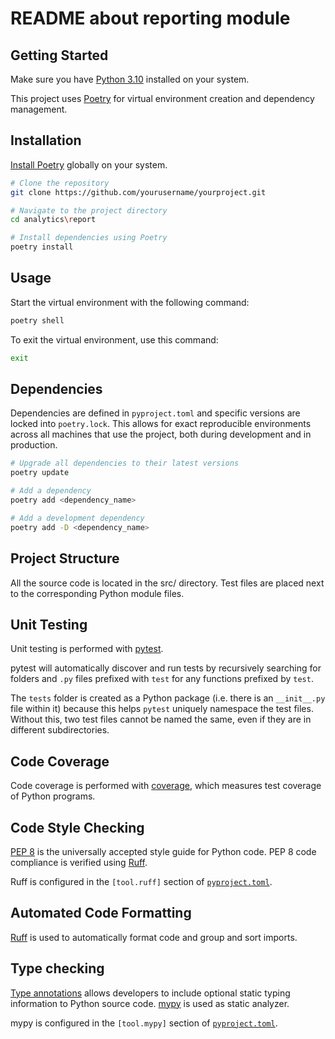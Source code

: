 # README about reporting module

## Getting Started

Make sure you have [Python 3.10](https://www.python.org/downloads/release/python-3100/) installed on your system. 

This project uses [Poetry](https://python-poetry.org/) for virtual environment creation and dependency management.

## Installation

[Install Poetry](https://python-poetry.org/docs/#installing-with-pipx) globally on your system.

```bash
# Clone the repository
git clone https://github.com/yourusername/yourproject.git

# Navigate to the project directory
cd analytics\report

# Install dependencies using Poetry
poetry install

```

## Usage

Start the virtual environment with the following command:

```bash
poetry shell
```

To exit the virtual environment, use this command:

```bash
exit
```

## Dependencies
Dependencies are defined in `pyproject.toml` and specific versions are locked into `poetry.lock`. This allows for exact reproducible environments across all machines that use the project, both during development and in production.

```bash
# Upgrade all dependencies to their latest versions
poetry update

# Add a dependency
poetry add <dependency_name>

# Add a development dependency
poetry add -D <dependency_name>
```

## Project Structure
All the source code is located in the src/ directory. Test files are placed next to the corresponding Python module files.

## Unit Testing

Unit testing is performed with [pytest](https://pytest.org/).

pytest will automatically discover and run tests by recursively searching for folders and `.py`
files prefixed with `test` for any functions prefixed by `test`.

The `tests` folder is created as a Python package (i.e. there is an `__init__.py` file within it)
because this helps `pytest` uniquely namespace the test files. Without this, two test files cannot
be named the same, even if they are in different subdirectories.

## Code Coverage

Code coverage is performed with [coverage](https://coverage.readthedocs.io/), which measures test coverage of Python programs.


## Code Style Checking

[PEP 8](https://peps.python.org/pep-0008/) is the universally accepted style guide for Python
code. PEP 8 code compliance is verified using [Ruff][Ruff]. 

Ruff is configured in the
`[tool.ruff]` section of [`pyproject.toml`](./pyproject.toml).

[Ruff]: https://github.com/astral-sh/ruff

## Automated Code Formatting

[Ruff][Ruff] is used to automatically format code and group and sort imports.

## Type checking

[Type annotations](https://docs.python.org/3/library/typing.html) allows developers to include
optional static typing information to Python source code. [mypy](http://mypy-lang.org/) is used as static analyzer.

mypy is configured in the
`[tool.mypy]` section of [`pyproject.toml`](./pyproject.toml).

